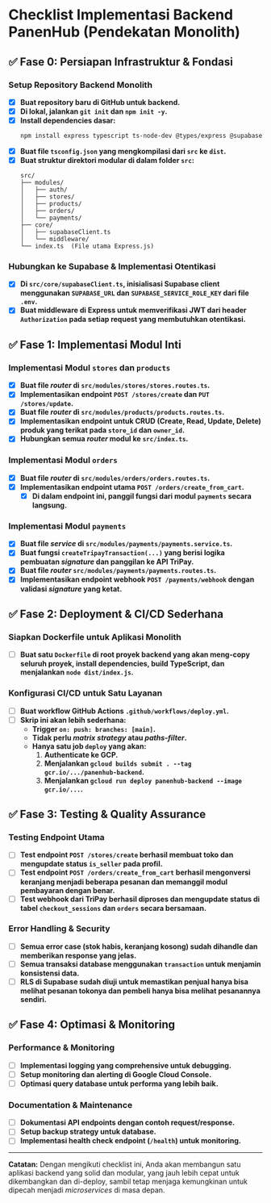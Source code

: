 # Checklist Implementasi Backend PanenHub (Pendekatan Monolith)

## ✅ Fase 0: Persiapan Infrastruktur & Fondasi

### Setup Repository Backend Monolith
- [x] **Buat repository baru di GitHub untuk backend.**
- [x] **Di lokal, jalankan `git init` dan `npm init -y`.**
- [x] **Install dependencies dasar:**
  ```bash
  npm install express typescript ts-node-dev @types/express @supabase/supabase-js dotenv
  ```
- [x] **Buat file `tsconfig.json` yang mengkompilasi dari `src` ke `dist`.**
- [x] **Buat struktur direktori modular di dalam folder `src`:**
  ```
  src/
  ├── modules/
  │   ├── auth/
  │   ├── stores/
  │   ├── products/
  │   ├── orders/
  │   └── payments/
  ├── core/
  │   ├── supabaseClient.ts
  │   └── middleware/
  └── index.ts  (File utama Express.js)
  ```

### Hubungkan ke Supabase & Implementasi Otentikasi
- [x] **Di `src/core/supabaseClient.ts`, inisialisasi Supabase client menggunakan `SUPABASE_URL` dan `SUPABASE_SERVICE_ROLE_KEY` dari file `.env`.**
- [x] **Buat middleware di Express untuk memverifikasi JWT dari header `Authorization` pada setiap request yang membutuhkan otentikasi.**

## ✅ Fase 1: Implementasi Modul Inti

### Implementasi Modul `stores` dan `products`
- [x] **Buat file *router* di `src/modules/stores/stores.routes.ts`.**
- [x] **Implementasikan endpoint `POST /stores/create` dan `PUT /stores/update`.**
- [x] **Buat file *router* di `src/modules/products/products.routes.ts`.**
- [x] **Implementasikan endpoint untuk CRUD (Create, Read, Update, Delete) produk yang terikat pada `store_id` dan `owner_id`.**
- [x] **Hubungkan semua *router* modul ke `src/index.ts`.**

### Implementasi Modul `orders`
- [x] **Buat file *router* di `src/modules/orders/orders.routes.ts`.**
- [x] **Implementasikan endpoint utama `POST /orders/create_from_cart`.**
  - [x] **Di dalam endpoint ini, panggil fungsi dari modul `payments` secara langsung.**

### Implementasi Modul `payments`
- [x] **Buat file *service* di `src/modules/payments/payments.service.ts`.**
- [x] **Buat fungsi `createTripayTransaction(...)` yang berisi logika pembuatan *signature* dan panggilan ke API TriPay.**
- [x] **Buat file *router* `src/modules/payments/payments.routes.ts`.**
- [x] **Implementasikan endpoint webhook `POST /payments/webhook` dengan validasi *signature* yang ketat.**

## ✅ Fase 2: Deployment & CI/CD Sederhana

### Siapkan Dockerfile untuk Aplikasi Monolith
- [ ] **Buat satu `Dockerfile` di root proyek backend yang akan meng-copy seluruh proyek, install dependencies, build TypeScript, dan menjalankan `node dist/index.js`.**

### Konfigurasi CI/CD untuk Satu Layanan
- [ ] **Buat workflow GitHub Actions `.github/workflows/deploy.yml`.**
- [ ] **Skrip ini akan lebih sederhana:**
  - **Trigger `on: push: branches: [main]`.**
  - **Tidak perlu *matrix strategy* atau *paths-filter*.**
  - **Hanya satu job `deploy` yang akan:**
    1. **Authenticate ke GCP.**
    2. **Menjalankan `gcloud builds submit . --tag gcr.io/.../panenhub-backend`.**
    3. **Menjalankan `gcloud run deploy panenhub-backend --image gcr.io/...`.**

## ✅ Fase 3: Testing & Quality Assurance

### Testing Endpoint Utama
- [ ] **Test endpoint `POST /stores/create` berhasil membuat toko dan mengupdate status `is_seller` pada profil.**
- [ ] **Test endpoint `POST /orders/create_from_cart` berhasil mengonversi keranjang menjadi beberapa pesanan dan memanggil modul pembayaran dengan benar.**
- [ ] **Test webhook dari TriPay berhasil diproses dan mengupdate status di tabel `checkout_sessions` dan `orders` secara bersamaan.**

### Error Handling & Security
- [ ] **Semua error case (stok habis, keranjang kosong) sudah dihandle dan memberikan response yang jelas.**
- [ ] **Semua transaksi database menggunakan `transaction` untuk menjamin konsistensi data.**
- [ ] **RLS di Supabase sudah diuji untuk memastikan penjual hanya bisa melihat pesanan tokonya dan pembeli hanya bisa melihat pesanannya sendiri.**

## ✅ Fase 4: Optimasi & Monitoring

### Performance & Monitoring
- [ ] **Implementasi logging yang comprehensive untuk debugging.**
- [ ] **Setup monitoring dan alerting di Google Cloud Console.**
- [ ] **Optimasi query database untuk performa yang lebih baik.**

### Documentation & Maintenance
- [ ] **Dokumentasi API endpoints dengan contoh request/response.**
- [ ] **Setup backup strategy untuk database.**
- [ ] **Implementasi health check endpoint (`/health`) untuk monitoring.**

---

**Catatan:** Dengan mengikuti checklist ini, Anda akan membangun satu aplikasi backend yang solid dan modular, yang jauh lebih cepat untuk dikembangkan dan di-deploy, sambil tetap menjaga kemungkinan untuk dipecah menjadi *microservices* di masa depan.